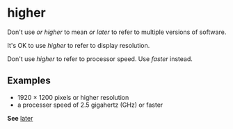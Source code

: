 # higher

Don't use *or higher* to mean *or later* to refer to multiple versions of software.

It's OK to use *higher* to refer to display resolution.

Don't use *higher* to refer to processor speed. Use *faster* instead.

## Examples

- 1920 × 1200 pixels or higher resolution  
- a processer speed of 2.5 gigahertz (GHz) or faster

**See** [later](../l/later.md)
